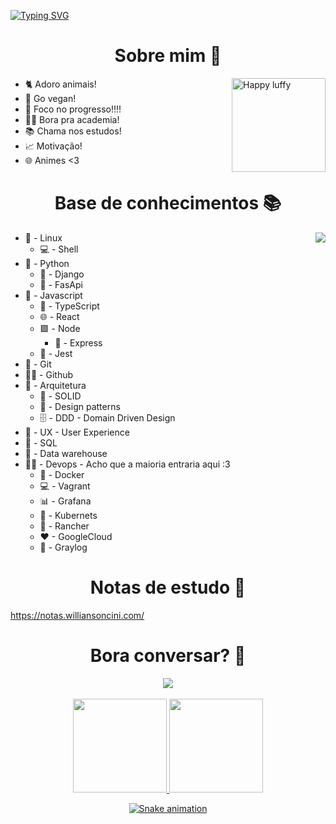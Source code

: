 
[![Typing SVG](https://readme-typing-svg.herokuapp.com?font=roboto&color=%238AD414&size=18&multiline=true&height=100&lines=%5Bnode1%5D+(local)+willian%40127.0.0.1+~+;%24+echo+%22Welcome!!!+%F0%9F%9A%80%22;Welcome!!!+%F0%9F%9A%80;%24)](https://git.io/typing-svg)


<h1 align='center'>Sobre mim 💬</h1>
<img align='right' height=150 src="https://media.giphy.com/media/aNeyXVMrED6fUO1Exy/giphy.gif" alt="Happy luffy"/>

- 🐈 Adoro animais!
- 🥦 Go vegan!
- 🚀 Foco no progresso!!!!
- 💪🏻 Bora pra academia!
- 📚 Chama nos estudos!
- 📈 Motivação!
- 🌐 Animes <3

<h1 align='center'>Base de conhecimentos 📚</h1>
<img align='right' src="https://media.giphy.com/media/H48YKEw3fXrcvIF2xE/giphy.gif"/>

- 👾 - Linux 
  - 💻 - Shell
- 🐍 - Python
  - 🐍 - Django
  - 🐍 - FasApi
- 🚀 - Javascript
  - 🚀 - TypeScript
  - 🌐 - React
  - 🟩 - Node
    - 🚈 - Express 
  - 🤡 - Jest
- 🔄 - Git
- 🐱‍🏍 - Github
- 🏦 - Arquitetura
  - 🧊 - SOLID
  - 📄 - Design patterns
  - 🗄 - DDD - Domain Driven Design
- 🤺 - UX - User Experience
- 🎲 - SQL
- 🎲 - Data warehouse
- 🐱‍👤 - Devops - Acho que a maioria entraria aqui :3
  - 🐳 - Docker
  - 💻 - Vagrant
  - 📊 - Grafana
  - 🐙 - Kubernets
  - 🐂 - Rancher 
  - ❤ - GoogleCloud
  - 📄 - Graylog

<h1 align='center'>Notas de estudo 📄</h1>

<a href="https://notas.williansoncini.com/" target="_blank"> https://notas.williansoncini.com/ </a>

<h1 align='center'>Bora conversar? 📨</h1>
<div align='center'>
    <a href="https://www.linkedin.com/in/willian-soncini-783b18160" target="_blank"><img src="https://img.shields.io/badge/-LinkedIn-%230077B5?style=for-the-badge&logo=linkedin&logoColor=white" target="_blank"></a>
</div>
<br>
<div align='center'>
  <a href="https://github.com/williansoncini"> 
  <img height="150em" src="https://github-readme-stats.vercel.app/api?username=williansoncini&include_all_commits=true"/>
  <img height="150em" src="https://github-readme-stats.vercel.app/api/top-langs/?username=williansoncini&layout=compact"/>
  <!-- <img height="150em" src="https://github-readme-stats.vercel.app/api?username=williansoncini&show_icons=true&theme=radical&include_all_commits=true&count_private=true"/>
  <img height="150em" src="https://github-readme-stats.vercel.app/api/top-langs/?username=williansoncini&layout=compact&langs_count=7&theme=radical"/> -->
</div> 

<div align='center'>

![Snake animation](https://raw.githubusercontent.com/williansoncini/williansoncini/output/github-contribution-grid-snake.svg)

</div>
